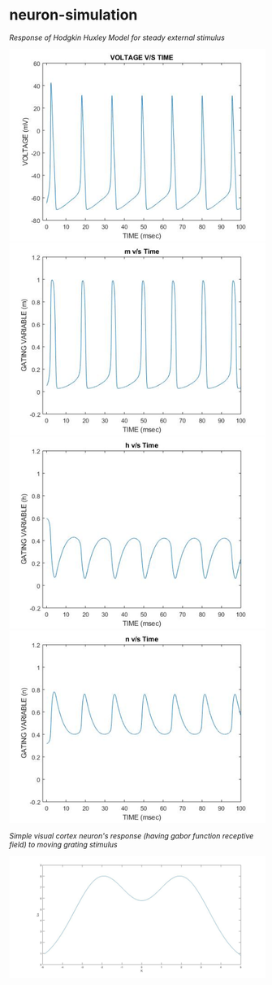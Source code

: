 # neuron-simulation

*Response of Hodgkin Huxley Model for steady external stimulus*

![](/img/vvst.jpg)
![](/img/mvst.jpg)
![](/img/hvst.jpg)
![](/img/nvst.jpg)

*Simple visual cortex neuron's response (having gabor function receptive field) to moving grating stimulus*

![](/img/a3.jpg)

